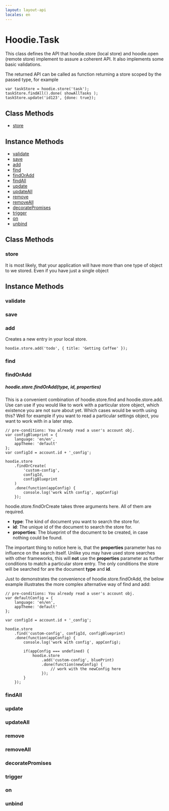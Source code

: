 ```yaml
---
layout: layout-api
locales: en
---
```


# Hoodie.Task

This class defines the API that hoodie.store (local store) and hoodie.open
(remote store) implement to assure a coherent API. It also implements some
basic validations.

The returned API can be called as function returning a store scoped by the
passed type, for example

<pre><code>var taskStore = hoodie.store('task');
taskStore.findAll().done( showAllTasks );
taskStore.update('id123', {done: true});
</code></pre>

## Class Methods
- [store](#store)

## Instance Methods
- [validate](#validate)
- [save](#save)
- [add](#add)
- [find](#find)
- [findOrAdd](#findOrAdd)
- [findAll](#findAll)
- [update](#update)
- [updateAll](#updateAll)
- [remove](#remove)
- [removeAll](#removeAll)
- [decoratePromises](#decoratePromises)
- [trigger](#trigger)
- [on](#on)
- [unbind](#unbind)




## Class Methods
### store<a id="store"></a>

It is most likely, that your application will have more than one type of object
to we stored. Even if you have just a single object

## Instance Methods

<a id="validate"></a>
### validate

<a id="save"></a>
### save

<a id="add"></a>
### add

Creates a new entry in your local store.

<pre><code>hoodie.store.add('todo', { title: 'Getting Coffee' });</code></pre>

<a id="find"></a>
### find

<a id="findOrAdd"></a>
### findOrAdd

##### hoodie.store.findOrAdd(type, id, properties)

This is a convenient combination of hoodie.store.find and hoodie.store.add. Use can
use if you would like to work with a particular store object, which existence
you are not sure about yet. Which cases would be worth using this?
Well for example if you want to read a particular settings object, you want to
work with in a later step.

<pre><code>// pre-conditions: You already read a user's account obj.
var configBlueprint = { 
    language: 'en/en', 
    appTheme: 'default' 
};
var configId = account.id + '_config';

hoodie.store
    .findOrCreate(
        'custom-config', 
        configId, 
        configBlueprint
    )
    .done(function(appConfig) { 
        console.log('work with config', appConfig) 
    });
</code></pre>

hoodie.store.findOrCreate takes three arguments here. All of them are required.

 * **type**: The kind of document you want to search the store for.
 * **id**: The unique id of the document to search the store for.
 * **properties**: The blueprint of the document to be created, in case nothing could be found.

The important thing to notice here is, that the **properties** parameter has no
influence on the search itself. Unlike you may have used store searches
with other frameworks, this will **not** use the **properties** parameter
as further conditions to match a particular store entry. The only conditions the
store will be searched for are the document **type** and **id**.

Just to demonstrates the convenience of hoodie.store.findOrAdd, the below example
illustrates the more complex alternative way of find and add:

<pre><code>// pre-conditions: You already read a user's account obj.
var defaultConfig = {
    language: 'en/en', 
    appTheme: 'default'
};

var configId = account.id + '_config';

hoodie.store
    .find('custom-config', configId, configBlueprint)
    .done(function(appConfig) {
        console.log('work with config', appConfig);

        if(appConfig === undefined) {
            hoodie.store
                .add('custom-config', bluePrint)
                .done(function(newConfig) {
                    // work with the newConfig here
                });
        }
    });
</code></pre>

<a id="findAll"></a>
### findAll

<a id="update"></a>
### update

<a id="updateAll"></a>
### updateAll

<a id="remove"></a>
### remove

<a id="removeAll"></a>
### removeAll

<a id="decoratePromises"></a>
### decoratePromises

<a id="trigger"></a>
### trigger

<a id="on"></a>
### on

<a id="unbind"></a>
### unbind

